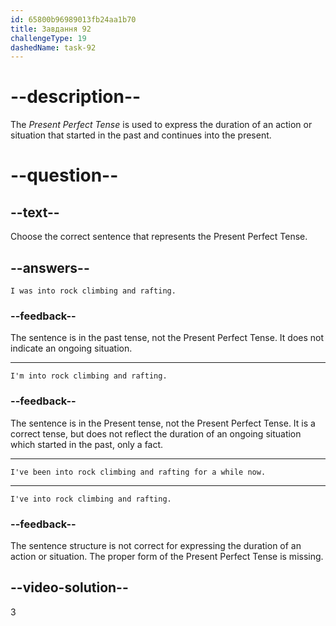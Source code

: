 ```yaml
---
id: 65800b96989013fb24aa1b70
title: Завдання 92
challengeType: 19
dashedName: task-92
---
```


# --description--

The *Present Perfect Tense* is used to express the duration of an action or situation that started in the past and continues into the present.

# --question--

## --text--

Choose the correct sentence that represents the Present Perfect Tense.

## --answers--

`I was into rock climbing and rafting.`

### --feedback--

The sentence is in the past tense, not the Present Perfect Tense. It does not indicate an ongoing situation.

---

`I'm into rock climbing and rafting.`

### --feedback--

The sentence is in the Present tense, not the Present Perfect Tense. It is a correct tense, but does not reflect the duration of an ongoing situation which started in the past, only a fact.

---

`I've been into rock climbing and rafting for a while now.`

---

`I've into rock climbing and rafting.`

### --feedback--

The sentence structure is not correct for expressing the duration of an action or situation. The proper form of the Present Perfect Tense is missing.

## --video-solution--

3
